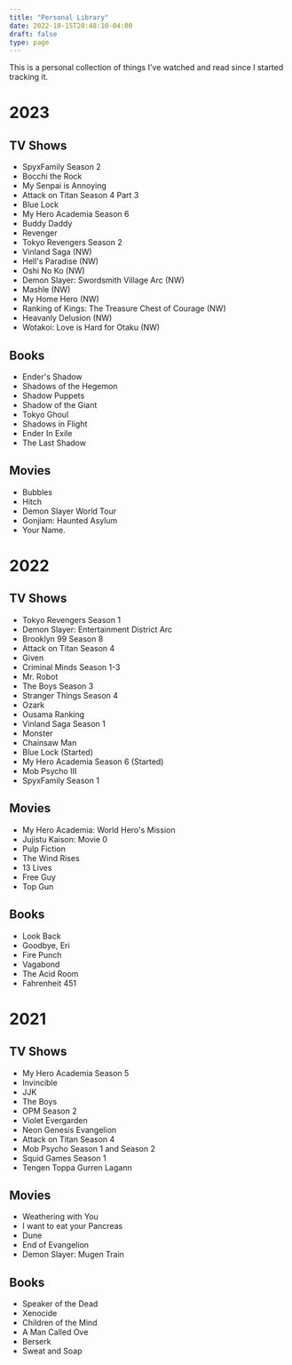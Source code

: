 ```yaml
---
title: "Personal Library"
date: 2022-10-15T20:48:10-04:00
draft: false
type: page
---
```


This is a personal collection of things I've watched and read since I started tracking it.

# 2023
## TV Shows
- SpyxFamily Season 2
- Bocchi the Rock
- My Senpai is Annoying
- Attack on Titan Season 4 Part 3
- Blue Lock
- My Hero Academia Season 6
- Buddy Daddy
- Revenger
- Tokyo Revengers Season 2
- Vinland Saga (NW)
- Hell's Paradise (NW)
- Oshi No Ko (NW)
- Demon Slayer: Swordsmith Village Arc (NW)
- Mashle (NW)
- My Home Hero (NW)
- Ranking of Kings: The Treasure Chest of Courage (NW)
- Heavanly Delusion (NW)
- Wotakoi: Love is Hard for Otaku (NW)
## Books
- Ender's Shadow
- Shadows of the Hegemon
- Shadow Puppets
- Shadow of the Giant
- Tokyo Ghoul
- Shadows in Flight
- Ender In Exile
- The Last Shadow
## Movies
- Bubbles
- Hitch
- Demon Slayer World Tour
- Gonjiam: Haunted Asylum
- Your Name.

# 2022
## TV Shows
- Tokyo Revengers Season 1
- Demon Slayer:  Entertainment District Arc
- Brooklyn 99 Season 8
- Attack on Titan Season 4
- Given
- Criminal Minds Season 1-3
- Mr. Robot
- The Boys Season 3
- Stranger Things Season 4
- Ozark
- Ousama Ranking
- Vinland Saga Season 1 
- Monster
- Chainsaw Man
- Blue Lock (Started)
- My Hero Academia Season 6 (Started)
- Mob Psycho III
- SpyxFamily Season 1

## Movies
- My Hero Academia: World Hero's Mission
- Jujistu Kaison: Movie 0
- Pulp Fiction
- The Wind Rises
- 13 Lives
- Free Guy
- Top Gun

## Books
- Look Back
- Goodbye, Eri
- Fire Punch
- Vagabond
- The Acid Room
- Fahrenheit 451

# 2021
## TV Shows
- My Hero Academia Season 5
- Invincible
- JJK
- The Boys
- OPM Season 2
- Violet Evergarden
- Neon Genesis Evangelion
- Attack on Titan Season 4
- Mob Psycho Season 1 and Season 2
- Squid Games Season 1
- Tengen Toppa Gurren Lagann

## Movies
- Weathering with You
- I want to eat your Pancreas
- Dune
- End of Evangelion
- Demon Slayer: Mugen Train

## Books
- Speaker of the Dead
- Xenocide
- Children of the Mind
- A Man Called Ove
- Berserk 
- Sweat and Soap 
